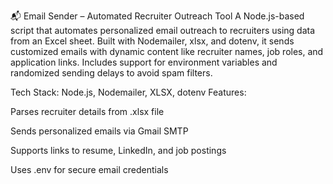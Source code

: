 📬 Email Sender – Automated Recruiter Outreach Tool
A Node.js-based script that automates personalized email outreach to recruiters using data from an Excel sheet. Built with Nodemailer, xlsx, and dotenv, it sends customized emails with dynamic content like recruiter names, job roles, and application links. Includes support for environment variables and randomized sending delays to avoid spam filters.

Tech Stack: Node.js, Nodemailer, XLSX, dotenv
Features:

Parses recruiter details from .xlsx file

Sends personalized emails via Gmail SMTP

Supports links to resume, LinkedIn, and job postings

Uses .env for secure email credentials
